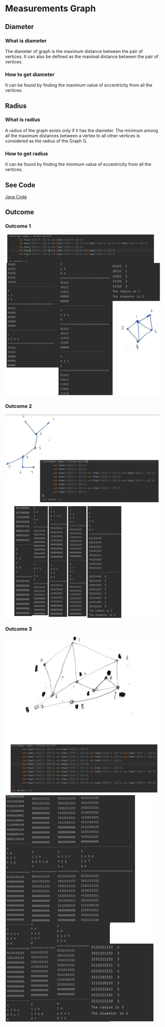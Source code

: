 
# Measurements Graph

## Diameter

### What is diameter
The diameter of graph is the maximum distance between the pair of vertices. It can also be defined as the maximal distance between the pair of vertices. 

### How to get diameter
It can be found by finding the maximum value of eccentricity from all the vertices.

## Radius

### What is radius
A radius of the graph exists only if it has the diameter. The minimum among all the maximum distances between a vertex to all other vertices is considered as the radius of the Graph G. 

### How to get radius
It can be found by finding the minimum value of eccentricity from all the vertices.

## See Code

[Java Code](https://github.com/MeloShen/Graph-Theory-Programs/blob/main/Code/GraphMeasurements/MeasurementsGraph.java)

## Outcome

### Outcome 1
![Outcome1](https://raw.githubusercontent.com/MeloShen/Graph-Theory-Programs/main/image/GraphMeasurements/output1.png)

### Outcome 2
![Outcome2](https://raw.githubusercontent.com/MeloShen/Graph-Theory-Programs/main/image/GraphMeasurements/output2.png)

### Outcome 3
![Outcome3](https://raw.githubusercontent.com/MeloShen/Graph-Theory-Programs/main/image/GraphMeasurements/output3.png)
![Outcome3](https://raw.githubusercontent.com/MeloShen/Graph-Theory-Programs/main/image/GraphMeasurements/output3.1.png)